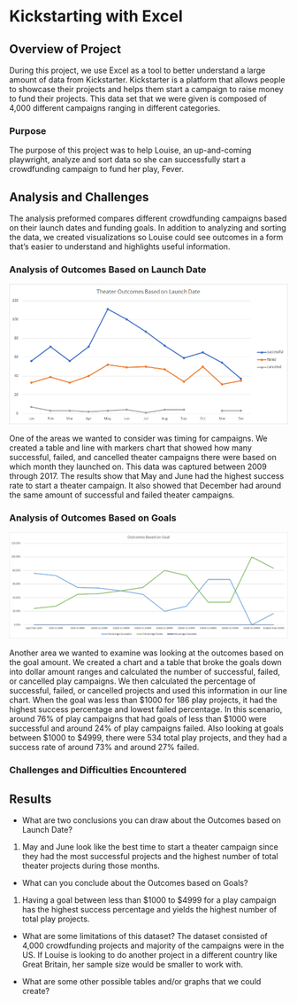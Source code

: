 # Kickstarting with Excel

## Overview of Project

During this project, we use Excel as a tool to better understand a large amount of data from Kickstarter. Kickstarter is a platform that allows people to showcase their projects and helps them start a campaign to raise money to fund their projects. This data set that we were given is composed of 4,000 different campaigns ranging in different categories. 

### Purpose

The purpose of this project was to help Louise, an up-and-coming playwright, analyze and sort data so she can successfully start a crowdfunding campaign to fund her play, Fever. 

## Analysis and Challenges

The analysis preformed compares different crowdfunding campaigns based on their launch dates and funding goals. In addition to analyzing and sorting the data, we created visualizations so Louise could see outcomes in a form that’s easier to understand and highlights useful information.

### Analysis of Outcomes Based on Launch Date

![Theater_Outcomes_vs_Launch](/Resources/Theater_Outcomes_vs_Launch.png)

One of the areas we wanted to consider was timing for campaigns. We created a table and line with markers chart that showed how many successful, failed, and cancelled theater campaigns there were based on which month they launched on. This data was captured between 2009 through 2017. The results show that May and June had the highest success rate to start a theater campaign. It also showed that December had around the same amount of successful and failed theater campaigns.

### Analysis of Outcomes Based on Goals

![Outcomes_vs_Goals](/Resources/Outcomes_vs_Goals.png)

Another area we wanted to examine was looking at the outcomes based on the goal amount. We created a chart and a table that broke the goals down into dollar amount ranges and calculated the number of successful, failed, or cancelled play campaigns. We then calculated the percentage of successful, failed, or cancelled projects and used this information in our line chart. When the goal was less than $1000 for 186 play projects, it had the highest success percentage and lowest failed percentage. In this scenario, around 76% of play campaigns that had goals of less than $1000 were successful and around 24% of play campaigns failed. Also looking at goals between $1000 to $4999, there were 534 total play projects, and they had a success rate of around 73% and around 27% failed.

### Challenges and Difficulties Encountered

## Results

- What are two conclusions you can draw about the Outcomes based on Launch Date?
1. May and June look like the best time to start a theater campaign since they had the most successful projects and the highest number of total theater projects during those months.

- What can you conclude about the Outcomes based on Goals?
1. Having a goal between less than $1000 to $4999 for a play campaign has the highest success percentage and yields the highest number of total play projects.

- What are some limitations of this dataset?
The dataset consisted of 4,000 crowdfunding projects and majority of the campaigns were in the US. If Louise is looking to do another project in a different country like Great Britain, her sample size would be smaller to work with.   

- What are some other possible tables and/or graphs that we could create?

